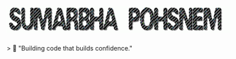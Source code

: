 <h1 align="center">
  <img src="SUMARBHA POHSNEM.gif" alt="Sumarbha Pohsnem" />
</h1>
> 🚀 "Building code that builds confidence."
